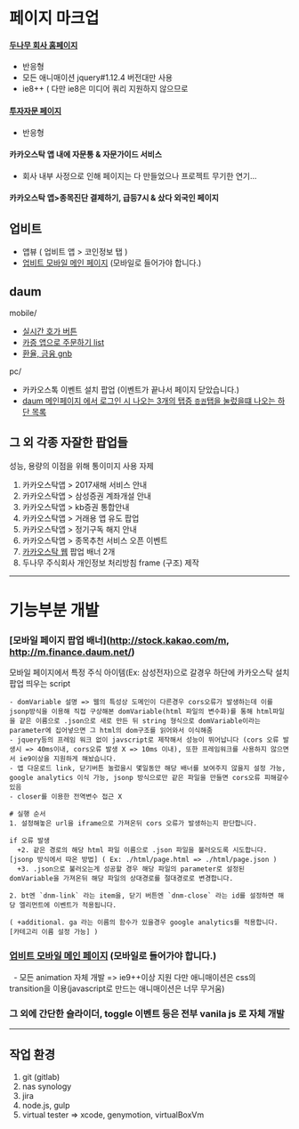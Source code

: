# 페이지 마크업

#### [두나무 회사 홈페이지](http://publishing.dunamu.io/dunamu-renew/html/index.html)

- 반응형
- 모든 애니매이션 jquery#1.12.4 버전대만 사용
- ie8++ ( 다만 ie8은 미디어 쿼리 지원하지 않으므로 

#### [투자자문 페이지](https://dunamuinvest.com/)

- 반응형


#### 카카오스탁 앱 내에 자문통 & 자문가이드 서비스

- 회사 내부 사정으로 인해 페이지는 다 만들었으나 프로젝트 무기한 연기...

#### 카카오스탁 앱>종목진단 결제하기, 급등7시 & 샀다 외국인 페이지

## 업비트

- 앱뷰 ( 업비트 앱 > 코인정보 탭 )
- [업비트 모바일 메인 페이지](https://upbit.com/) (모바일로 들어가야 합니다.)


## daum

mobile/

- [실시간 호가 버튼](http://m.finance.daum.net/)
- [카증 앱으로 주문하기 list](http://m.finance.daum.net/)
- [환율, 금융 gnb](http://m.finance.daum.net/)

pc/

- 카카오스톡 이벤트 설치 팝업 (이벤트가 끝나서 페이지 닫았습니다.)
- [daum 메인페이지 에서 로그인 시 나오는 3개의 탭증 `증권`탭을 눌렀을떄 나오는 하단 목록](https://www.daum.net/)

## 그 외 각종 자잘한 팝업들

성능, 용량의 이점을 위해 통이미지 사용 자제

1. 카카오스탁앱 > 2017새해 서비스 안내
2. 카카오스탁앱 > 삼성증권 계좌개설 안내
3. 카카오스탁앱 > kb증권 통합안내
4. 카카오스탁앱 > 거래용 앱 유도 팝업
5. 카카오스탁앱 > 정기구독 해지 안내
6. 카카오스탁앱 > 종목추천 서비스 오픈 이벤트
7. [카카오스탁 웹](http://stock.kakao.com/m) 팝업 배너 2개
8. 두나무 주식회사 개인정보 처리방침 frame (구조) 제작

---

# 기능부분 개발

### [모바일 페이지 팝업 배너](http://stock.kakao.com/m, http://m.finance.daum.net/)
모바일 페이지에서 특정 주식 아이템(Ex: 삼성전자)으로 갈경우 하단에 카카오스탁 설치 팝업 띄우는 script

```
- domVariable 설명 => 웹의 특성상 도메인이 다른경우 cors오류가 발생하는데 이를 jsonp방식을 이용해 직접 구상해본 domVariable(html 파일의 변수화)를 통해 html파일을 같은 이름으로 .json으로 새로 만든 뒤 string 형식으로 domVariable이라는 parameter에 집어넣으면 그 html의 dom구조를 읽어와서 이식해줌
- jquery등의 프레임 워크 없이 javscript로 제작해서 성능이 뛰어납니다 (cors 오류 발생시 => 40ms이내, cors오류 발생 X => 10ms 이내), 또한 프레임워크를 사용하지 않으면서 ie9이상을 지원하게 해놨습니다.
- 앱 다운로드 link, 닫기버튼 눌렀을시 몇일동안 해당 배너를 보여주지 않을지 설정 가능, google analytics 이식 가능, jsonp 방식으로만 같은 파일을 만들면 cors오류 피해갈수 있음
- closer를 이용한 전역변수 접근 X

# 실행 순서
1. 설정해놓은 url을 iframe으로 가져온뒤 cors 오류가 발생하는지 판단합니다.

if 오류 발생
  +2. 같은 경로의 해당 html 파일 이름으로 .json 파일을 불러오도록 시도합니다. [jsonp 방식에서 따온 방법] ( Ex: ./html/page.html => ./html/page.json )
  +3. .json으로 불러오는게 성공할 경우 해당 파일의 parameter로 설정된 domVariable을 가져온뒤 해당 파일의 상대경로를 절대경로로 변경합니다.

2. bt엔 `dnm-link` 라는 item을, 닫기 버튼엔 `dnm-close` 라는 id를 설정하면 해당 엘리먼트에 이벤트가 적용됩니다.

( +additional. ga 라는 이름의 함수가 있을경우 google analytics를 적용합니다. [카테고리 이름 설정 가능] )
```

### [업비트 모바일 메인 페이지](https://upbit.com/) (모바일로 들어가야 합니다.)

  - 모든 animation 자체 개발 => ie9++이상 지원 다만 애니매이션은 css의 transition을 이용(javascript로 만드는 애니매이션은 너무 무거움)

### 그 외에 간단한 슬라이더, toggle 이벤트 등은 전부 vanila js 로 자체 개발

---

## 작업 환경

1. git (gitlab)
2. nas synology
3. jira
4. node.js, gulp
5. virtual tester => xcode, genymotion, virtualBoxVm
